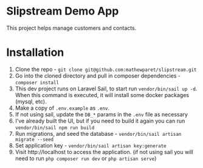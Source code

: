 # Slipstream Demo App

This project helps manage customers and contacts.

# Installation

1. Clone the repo - `git clone git@github.com:mathewparet/slipstream.git`
2. Go into the cloned directory and pull in composer dependencies - `composer install`
3. This dev project runs on Laravel Sail, to start run `vendor/bin/sail up -d`. When this command is executed, it will install some docker packages (mysql, etc).
4. Make a copy of `.env.example` as `.env`.
5. If not using sail, update the `DB_*` params in the `.env` file as necessary
6. I've already built the UI, but if you need to build it again you can run `vendor/bin/sail npm run build`
7. Run migrations, and seed the database - `vendor/bin/sail artisan migrate --seed`
9. Set application key - `vendor/bin/sail artisan key:generate`
8. Visit http://localhost to access the application. (if not using sail you will need to run `php composer run dev` or `php artisan serve`)
